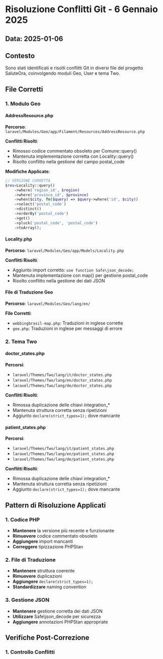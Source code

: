 # Risoluzione Conflitti Git - 6 Gennaio 2025

## Data: 2025-01-06

## Contesto
Sono stati identificati e risolti conflitti Git in diversi file del progetto SaluteOra, coinvolgendo moduli Geo, User e tema Two.

## File Corretti

### 1. Modulo Geo

#### AddressResource.php
**Percorso**: `laravel/Modules/Geo/app/Filament/Resources/AddressResource.php`

**Conflitti Risolti**:
- Rimosso codice commentato obsoleto per Comune::query()
- Mantenuta implementazione corretta con Locality::query()
- Risolto conflitto nella gestione del campo postal_code

**Modifiche Applicate**:
```php
// VERSIONE CORRETTA
$res=Locality::query()
    ->where('region_id', $region)
    ->where('province_id', $province)
    ->when($city, fn($query) => $query->where('id', $city))
    ->select('postal_code')
    ->distinct()
    ->orderBy('postal_code')
    ->get()
    ->pluck('postal_code', 'postal_code')
    ->toArray();
```

#### Locality.php
**Percorso**: `laravel/Modules/Geo/app/Models/Locality.php`

**Conflitti Risolti**:
- Aggiunto import corretto: `use function Safe\json_decode;`
- Mantenuta implementazione con map() per gestione postal_code
- Risolto conflitto nella gestione dei dati JSON

#### File di Traduzione Geo
**Percorso**: `laravel/Modules/Geo/lang/en/`

**File Corretti**:
- `webbingbrasil-map.php`: Traduzioni in inglese corrette
- `geo.php`: Traduzioni in inglese per messaggi di errore

### 2. Tema Two

#### doctor_states.php
**Percorsi**:
- `laravel/Themes/Two/lang/it/doctor_states.php`
- `laravel/Themes/Two/lang/en/doctor_states.php`
- `laravel/Themes/Two/lang/de/doctor_states.php`

**Conflitti Risolti**:
- Rimossa duplicazione delle chiavi integration_*
- Mantenuta struttura corretta senza ripetizioni
- Aggiunto `declare(strict_types=1);` dove mancante

#### patient_states.php
**Percorsi**:
- `laravel/Themes/Two/lang/it/patient_states.php`
- `laravel/Themes/Two/lang/en/patient_states.php`
- `laravel/Themes/Two/lang/de/patient_states.php`

**Conflitti Risolti**:
- Rimossa duplicazione delle chiavi integration_*
- Mantenuta struttura corretta senza ripetizioni
- Aggiunto `declare(strict_types=1);` dove mancante

## Pattern di Risoluzione Applicati

### 1. Codice PHP
- **Mantenere** la versione più recente e funzionante
- **Rimuovere** codice commentato obsoleto
- **Aggiungere** import mancanti
- **Correggere** tipizzazione PHPStan

### 2. File di Traduzione
- **Mantenere** struttura coerente
- **Rimuovere** duplicazioni
- **Aggiungere** `declare(strict_types=1);`
- **Standardizzare** naming convention

### 3. Gestione JSON
- **Mantenere** gestione corretta dei dati JSON
- **Utilizzare** Safe\json_decode per sicurezza
- **Aggiungere** annotazioni PHPStan appropriate

## Verifiche Post-Correzione

### 1. Controllo Conflitti
```bash
